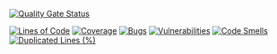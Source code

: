 

[![Quality Gate Status](https://sonarcloud.io/api/project_badges/measure?project=emanueltrandafir_hattrick-contribution-calculator&metric=alert_status)](https://sonarcloud.io/dashboard?id=emanueltrandafir_hattrick-contribution-calculator)

[![Lines of Code](https://sonarcloud.io/api/project_badges/measure?project=emanueltrandafir_hattrick-contribution-calculator&metric=ncloc)](https://sonarcloud.io/dashboard?id=emanueltrandafir_hattrick-contribution-calculator)
[![Coverage](https://sonarcloud.io/api/project_badges/measure?project=emanueltrandafir_hattrick-contribution-calculator&metric=coverage)](https://sonarcloud.io/dashboard?id=emanueltrandafir_hattrick-contribution-calculator)
[![Bugs](https://sonarcloud.io/api/project_badges/measure?project=emanueltrandafir_hattrick-contribution-calculator&metric=bugs)](https://sonarcloud.io/dashboard?id=emanueltrandafir_hattrick-contribution-calculator)
[![Vulnerabilities](https://sonarcloud.io/api/project_badges/measure?project=emanueltrandafir_hattrick-contribution-calculator&metric=vulnerabilities)](https://sonarcloud.io/dashboard?id=emanueltrandafir_hattrick-contribution-calculator)
[![Code Smells](https://sonarcloud.io/api/project_badges/measure?project=emanueltrandafir_hattrick-contribution-calculator&metric=code_smells)](https://sonarcloud.io/dashboard?id=emanueltrandafir_hattrick-contribution-calculator)
[![Duplicated Lines (%)](https://sonarcloud.io/api/project_badges/measure?project=emanueltrandafir_hattrick-contribution-calculator&metric=duplicated_lines_density)](https://sonarcloud.io/dashboard?id=emanueltrandafir_hattrick-contribution-calculator)
